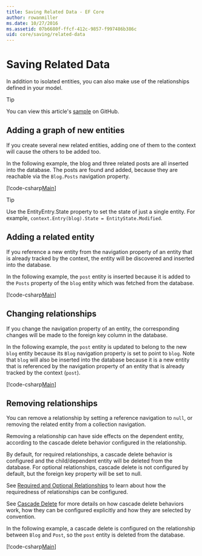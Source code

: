 ```yaml
---
title: Saving Related Data - EF Core
author: rowanmiller
ms.date: 10/27/2016
ms.assetid: 07b6680f-ffcf-412c-9857-f997486b386c
uid: core/saving/related-data
---
```

# Saving Related Data

In addition to isolated entities, you can also make use of the relationships defined in your model.

> [!TIP]  
> You can view this article's [sample](https://github.com/aspnet/EntityFramework.Docs/tree/master/samples/core/Saving/Saving/RelatedData/) on GitHub.

## Adding a graph of new entities

If you create several new related entities, adding one of them to the context will cause the others to be added too.

In the following example, the blog and three related posts are all inserted into the database. The posts are found and added, because they are reachable via the `Blog.Posts` navigation property.

[!code-csharp[Main](../../../samples/core/Saving/Saving/RelatedData/Sample.cs#AddingGraphOfEntities)]

> [!TIP]  
> Use the EntityEntry.State property to set the state of just a single entity. For example, `context.Entry(blog).State = EntityState.Modified`.

## Adding a related entity

If you reference a new entity from the navigation property of an entity that is already tracked by the context, the entity will be discovered and inserted into the database.

In the following example, the `post` entity is inserted because it is added to the `Posts` property of the `blog` entity which was fetched from the database.

[!code-csharp[Main](../../../samples/core/Saving/Saving/RelatedData/Sample.cs#AddingRelatedEntity)]

## Changing relationships

If you change the navigation property of an entity, the corresponding changes will be made to the foreign key column in the database.

In the following example, the `post` entity is updated to belong to the new `blog` entity because its `Blog` navigation property is set to point to `blog`. Note that `blog` will also be inserted into the database because it is a new entity that is referenced by the navigation property of an entity that is already tracked by the context (`post`).

[!code-csharp[Main](../../../samples/core/Saving/Saving/RelatedData/Sample.cs#ChangingRelationships)]

## Removing relationships

You can remove a relationship by setting a reference navigation to `null`, or removing the related entity from a collection navigation.

Removing a relationship can have side effects on the dependent entity, according to the cascade delete behavior configured in the relationship.

By default, for required relationships, a cascade delete behavior is configured and the child/dependent entity will be deleted from the database. For optional relationships, cascade delete is not configured by default, but the foreign key property will be set to null.

See [Required and Optional Relationships](../modeling/relationships.md#required-and-optional-relationships) to learn about how the requiredness of relationships can be configured.

See [Cascade Delete](cascade-delete.md) for more details on how cascade delete behaviors work, how they can be configured explicitly and  how they are selected by convention.

In the following example, a cascade delete is configured on the relationship between `Blog` and `Post`, so the `post` entity is deleted from the database.

[!code-csharp[Main](../../../samples/core/Saving/Saving/RelatedData/Sample.cs#RemovingRelationships)]
